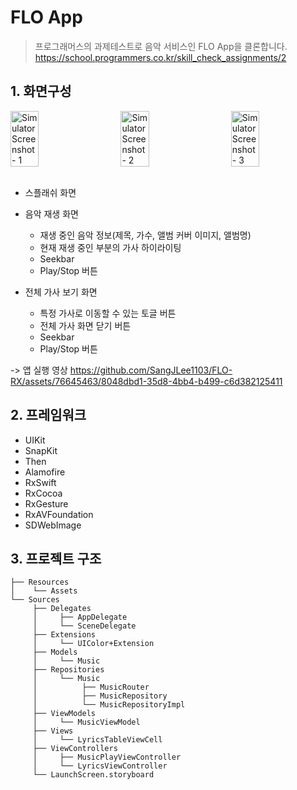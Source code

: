 # FLO App
> 프로그래머스의 과제테스트로 음악 서비스인 FLO App을 클론합니다.<br>
https://school.programmers.co.kr/skill_check_assignments/2


## 1. 화면구성
<div style="display: flex; justify-content: space-between;">
  <img src="https://github.com/SangJLee1103/FLO-RX/assets/76645463/23195f3a-8b67-48fb-ad63-e2e6d8fb0504" alt="Simulator Screenshot - 1" style="width: 30%;"/>
  <img src="https://github.com/SangJLee1103/FLO-RX/assets/76645463/80ecc955-3f9b-49dd-9682-46fcc5e7a28b" alt="Simulator Screenshot - 2" style="width: 30%;"/>
  <img src="https://github.com/SangJLee1103/FLO-RX/assets/76645463/14f3b925-65f7-4523-bce5-c4a1a5a91d13" alt="Simulator Screenshot - 3" style="width: 30%;"/>
</div>
<br>

- 스플래쉬 화면

- 음악 재생 화면
  - 재생 중인 음악 정보(제목, 가수, 앨범 커버 이미지, 앨범명)
  - 현재 재생 중인 부분의 가사 하이라이팅
  - Seekbar
  - Play/Stop 버튼

- 전체 가사 보기 화면
  - 특정 가사로 이동할 수 있는 토글 버튼
  - 전체 가사 화면 닫기 버튼
  - Seekbar
  - Play/Stop 버튼
 
-> 앱 실행 영상
https://github.com/SangJLee1103/FLO-RX/assets/76645463/8048dbd1-35d8-4bb4-b499-c6d382125411


## 2. 프레임워크
- UIKit
- SnapKit
- Then
- Alamofire
- RxSwift
- RxCocoa
- RxGesture
- RxAVFoundation
- SDWebImage


## 3. 프로젝트 구조

```
├── Resources
│    └── Assets
└── Sources
     ├── Delegates
     │     ├── AppDelegate
     │     └── SceneDelegate
     ├── Extensions
     │     └── UIColor+Extension
     ├── Models
     │     └── Music
     ├── Repositories
     │     └── Music
     │          ├── MusicRouter
     │          ├── MusicRepository
     │          └── MusicRepositoryImpl             
     ├── ViewModels
     │     └── MusicViewModel
     ├── Views
     │     └── LyricsTableViewCell
     ├── ViewControllers
     │     ├── MusicPlayViewController
     │     └── LyricsViewController
     └── LaunchScreen.storyboard
```
